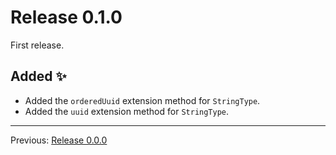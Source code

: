 # Release 0.1.0

First release.

## Added :sparkles:

- Added the `orderedUuid` extension method for `StringType`.
- Added the `uuid` extension method for `StringType`.

---

Previous: [Release 0.0.0](CHANGELOG-0.0.0.md)
